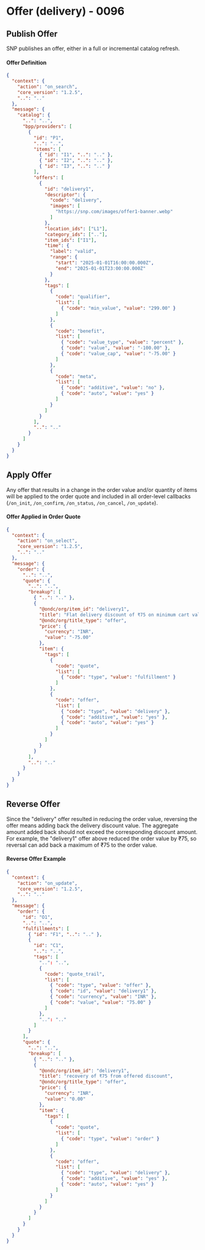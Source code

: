 # Offer (delivery) - 0096

## Publish Offer
SNP publishes an offer, either in a full or incremental catalog refresh.

#### Offer Definition
```json
{
  "context": {
    "action": "on_search",
    "core_version": "1.2.5",
    "..": ".."
  },
  "message": {
    "catalog": {
      "..": "..",
      "bpp/providers": [
        {
          "id": "P1",
          "..": "..",
          "items": [
            { "id": "I1", "..": ".." },
            { "id": "I2", "..": ".." },
            { "id": "I3", "..": ".." }
          ],
          "offers": [
            {
              "id": "delivery1",
              "descriptor": {
                "code": "delivery",
                "images": [
                  "https://snp.com/images/offer1-banner.webp"
                ]
              },
              "location_ids": ["L1"],
              "category_ids": [".."],
              "item_ids": ["I1"],
              "time": {
                "label": "valid",
                "range": {
                  "start": "2025-01-01T16:00:00.000Z",
                  "end": "2025-01-01T23:00:00.000Z"
                }
              },
              "tags": [
                {
                  "code": "qualifier",
                  "list": [
                    { "code": "min_value", "value": "299.00" }
                  ]
                },
                {
                  "code": "benefit",
                  "list": [
                    { "code": "value_type", "value": "percent" },
                    { "code": "value", "value": "-100.00" },
                    { "code": "value_cap", "value": "-75.00" }
                  ]
                },
                {
                  "code": "meta",
                  "list": [
                    { "code": "additive", "value": "no" },
                    { "code": "auto", "value": "yes" }
                  ]
                }
              ]
            }
          ],
          "..": ".."
        }
      ]
    }
  }
}
```

## Apply Offer
Any offer that results in a change in the order value and/or quantity of items will be applied to the order quote and included in all order-level callbacks (`/on_init`, `/on_confirm`, `/on_status`, `/on_cancel`, `/on_update`).

#### Offer Applied in Order Quote
```json
{
  "context": {
    "action": "on_select",
    "core_version": "1.2.5",
    "..": ".."
  },
  "message": {
    "order": {
      "..": "..",
      "quote": {
        "..": "..",
        "breakup": [
          { "..": ".." },
          {
            "@ondc/org/item_id": "delivery1",
            "title": "Flat delivery discount of ₹75 on minimum cart value of ₹299",
            "@ondc/org/title_type": "offer",
            "price": {
              "currency": "INR",
              "value": "-75.00"
            },
            "item": {
              "tags": [
                {
                  "code": "quote",
                  "list": [
                    { "code": "type", "value": "fulfillment" }
                  ]
                },
                {
                  "code": "offer",
                  "list": [
                    { "code": "type", "value": "delivery" },
                    { "code": "additive", "value": "yes" },
                    { "code": "auto", "value": "yes" }
                  ]
                }
              ]
            }
          }
        ],
        "..": ".."
      }
    }
  }
}
```

## Reverse Offer
Since the "delivery" offer resulted in reducing the order value, reversing the offer means adding back the delivery discount value. The aggregate amount added back should not exceed the corresponding discount amount. For example, the "delivery1" offer above reduced the order value by ₹75, so reversal can add back a maximum of ₹75 to the order value.

#### Reverse Offer Example
```json
{
  "context": {
    "action": "on_update",
    "core_version": "1.2.5",
    "..": ".."
  },
  "message": {
    "order": {
      "id": "O1",
      "..": "..",
      "fulfillments": [
        { "id": "F1", "..": ".." },
        {
          "id": "C1",
          "..": "..",
          "tags": [
            "..": "..",
            {
              "code": "quote_trail",
              "list": [
                { "code": "type", "value": "offer" },
                { "code": "id", "value": "delivery1" },
                { "code": "currency", "value": "INR" },
                { "code": "value", "value": "75.00" }
              ]
            },
            "..": ".."
          ]
        }
      ],
      "quote": {
        "..": "..",
        "breakup": [
          { "..": ".." },
          {
            "@ondc/org/item_id": "delivery1",
            "title": "recovery of ₹75 from offered discount",
            "@ondc/org/title_type": "offer",
            "price": {
              "currency": "INR",
              "value": "0.00"
            },
            "item": {
              "tags": [
                {
                  "code": "quote",
                  "list": [
                    { "code": "type", "value": "order" }
                  ]
                },
                {
                  "code": "offer",
                  "list": [
                    { "code": "type", "value": "delivery" },
                    { "code": "additive", "value": "yes" },
                    { "code": "auto", "value": "yes" }
                  ]
                }
              ]
            }
          }
        ]
      }
    }
  }
}
```